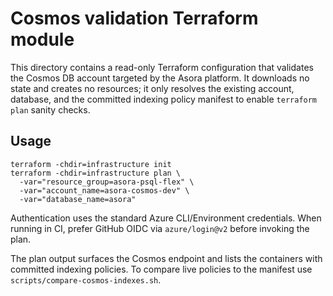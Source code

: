 # Cosmos validation Terraform module

This directory contains a read-only Terraform configuration that validates the
Cosmos DB account targeted by the Asora platform. It downloads no state and
creates no resources; it only resolves the existing account, database, and the
committed indexing policy manifest to enable `terraform plan` sanity checks.

## Usage

```
terraform -chdir=infrastructure init
terraform -chdir=infrastructure plan \
  -var="resource_group=asora-psql-flex" \
  -var="account_name=asora-cosmos-dev" \
  -var="database_name=asora"
```

Authentication uses the standard Azure CLI/Environment credentials. When
running in CI, prefer GitHub OIDC via `azure/login@v2` before invoking the plan.

The plan output surfaces the Cosmos endpoint and lists the containers with
committed indexing policies. To compare live policies to the manifest use
`scripts/compare-cosmos-indexes.sh`.